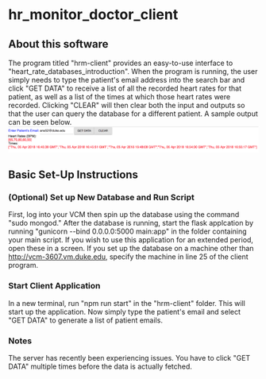 # hr_monitor_doctor_client
## About this software
The program titled "hrm-client" provides an easy-to-use interface to "heart_rate_databases_introduction". When the program is running, the user simply needs to type the patient's email address into the search bar and click "GET DATA" to receive a list of all the recorded heart rates for that patient, as well as a list of the times at which those heart rates were recorded. Clicking "CLEAR" will then clear both the input and outputs so that the user can query the database for a different patient. A sample output can be seen below.
![](sample_output.png)

## Basic Set-Up Instructions
### (Optional) Set up New Database and Run Script
First, log into your VCM then spin up the database using the command "sudo mongod." After the database is running, start the flask applcation by running "gunicorn --bind 0.0.0.0:5000 main:app" in the folder containing your main script. If you wish to use this application for an extended period, open these in a screen. If you set up the database on a machine other than http://vcm-3607.vm.duke.edu, specify the machine in line 25 of the client program.

### Start Client Application
In a new terminal, run "npm run start" in the "hrm-client" folder. This will start up the application. Now simply type the patient's email and select "GET DATA" to generate a list of patient emails. 

### Notes
The server has recently been experiencing issues. You have to click "GET DATA" multiple times before the data is actually fetched. 
